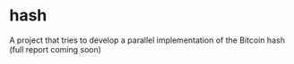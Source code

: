 # hash
A project that tries to develop a parallel implementation of the Bitcoin hash (full report coming soon)
